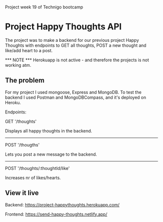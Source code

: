 Project week 19 of Technigo bootcamp

# Project Happy Thoughts API

The project was to make a backend for our previous project Happy Thoughts with endpoints to GET all thoughts, POST a new thought and like/add heart to a post.

*** NOTE *** Herokuapp is not active - and therefore the projects is not working atm.

## The problem

For my project I used mongoose, Express and MongoDB.
To test the backend I used Postman and MongoDBCompass, and it's deployed on Heroku.

Endpoints:

GET '/thoughts'

Displays all happy thoughts in the backend.

---

POST '/thougths'

Lets you post a new message to the backend.

---

POST '/thoughts/:thoughtId/like'

Increases nr of likes/hearts.


## View it live

Backend: https://project-happythoughts.herokuapp.com/

Frontend: https://send-happy-thoughts.netlify.app/
